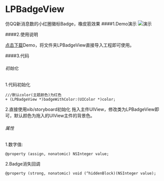 # LPBadgeView
仿QQ新消息数的小红圈徽标Badge，橡皮筋效果
####1.Demo演示
![演示](https://github.com/SwiftLiu/LPBadgeView/blob/master/movie_LPBadgeView.gif?raw=true)

####2.使用说明

[点击下载](https://github.com/SwiftLiu/LPBadgeView.git)Demo，将文件夹LPBadgeView直接导入工程即可使用。

####3.代码

###### 初始化
1.代码初始化
```objc
///默认color(主题颜色)为红色
+ (LPBadgeView *)badgeWithColor:(UIColor *)color;
```
2.直接使用xib/storyboard初始化
拖入主件UIView，修改类为LPBadgeView即可，默认颜色为拖入的UIView主件的背景色。

###### 属性
1.数字值:
```objc
@property (assign, nonatomic) NSInteger value;
```
2.Badge消失回调
```objc
@property (strong, nonatomic) void (^hiddenBlock)(NSInteger value);
```
